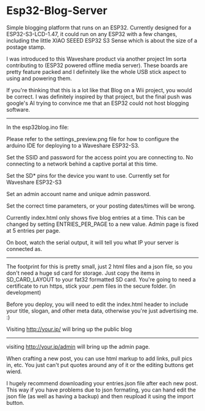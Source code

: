 # Esp32-Blog-Server
Simple blogging platform that runs on an ESP32. Currently designed for a ESP32-S3-LCD-1.47, it could run on any ESP32 with a few changes, including the little XIAO SEEED ESP32 S3 Sense which is about the size of a postage stamp. 

I was introduced to this Waveshare product via another project Im sorta contributing to (ESP32 powered offline media server). These boards are pretty feature packed and I definitely like the whole USB stick aspect to using and powering them.

If you're thinking that this is a lot like that Blog on a Wii project, you would be correct. I was definitely inspired by that project, but the final push was google's AI trying to convince me that an ESP32 could not host blogging software. 

-----------------

In the esp32blog.ino file:

Please refer to the settings_preview.png file for how to configure the arduino IDE for deploying to a Waveshare ESP32-S3.

Set the SSID and password for the access point you are connecting to. No connecting to a network behind a captive portal at this time.

Set the SD* pins for the device you want to use. Currently set for Waveshare ESP32-S3

Set an admin account name and unique admin password. 

Set the correct time parameters, or your posting dates/times will be wrong. 

Currently index.html only shows five blog entries at a time. This can be changed by setting ENTRIES_PER_PAGE to a new value. Admin page is fixed at 5 entries per page.

On boot, watch the serial output, it will tell you what IP your server is connected as. 

------------------

The footprint for this is pretty small, just 2 html files and a json file, so you don't need a huge sd card for storage. Just copy the items in SD_CARD_LAYOUT to your fat32 formatted SD card. You're going to need a certificate to run https, stick your .pem files in the secure folder. (in development)

Before you deploy, you will need to edit the index.html header to include your title, slogan, and other meta data, otherwise you're just advertising me. :)

Visiting http://your.ip/ will bring up the public blog


----------------------

visiting http://your.ip/admin will bring up the admin page. 

When crafting a new post, you can use html markup to add links, pull pics in, etc. You just can't put quotes around any of it or the editing buttons get wierd. 

I hugely recommend downloading your entries.json file after each new post. This way if you have problems due to json formating, you can hand edit the json file (as well as having a backup) and then reupload it using the import button.
